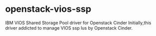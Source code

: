 # openstack-vios-ssp
IBM VIOS Shared Storage Pool driver for Openstack Cinder
Initially,this driver addicted to manage VIOS ssp lus by Openstack Cinder.
